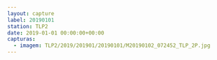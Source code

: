 ```yaml
---
layout: capture
label: 20190101
station: TLP2
date: 2019-01-01 00:00:00+00:00
capturas:
  - imagem: TLP2/2019/201901/20190101/M20190102_072452_TLP_2P.jpg
---
```


